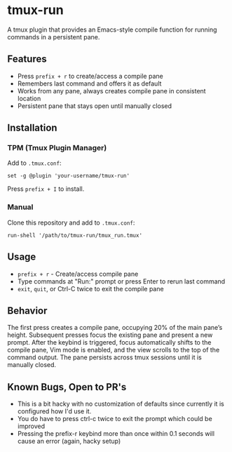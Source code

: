 # tmux-run

A tmux plugin that provides an Emacs-style compile function for running commands in a persistent pane.

## Features

- Press `prefix + r` to create/access a compile pane
- Remembers last command and offers it as default
- Works from any pane, always creates compile pane in consistent location
- Persistent pane that stays open until manually closed

## Installation

### TPM (Tmux Plugin Manager)

Add to `.tmux.conf`:
```
set -g @plugin 'your-username/tmux-run'
```

Press `prefix + I` to install.

### Manual

Clone this repository and add to `.tmux.conf`:
```
run-shell '/path/to/tmux-run/tmux_run.tmux'
```

## Usage

- `prefix + r` - Create/access compile pane
- Type commands at "Run:" prompt or press Enter to rerun last command
- `exit`, `quit`, or Ctrl-C twice to exit the compile pane

## Behavior

The first press creates a compile pane, occupying 20% of the main pane’s height. Subsequent presses focus the existing pane and present a new prompt. After the keybind is triggered, focus automatically shifts to the compile pane, Vim mode is enabled, and the view scrolls to the top of the command output. The pane persists across tmux sessions until it is manually closed.

## Known Bugs, Open to PR's
- This is a bit hacky with no customization of defaults since currently it is configured how I'd use it.
- You do have to press ctrl-c twice to exit the prompt which could be improved
- Pressing the prefix-r keybind more than once within 0.1 seconds will cause an error (again, hacky setup)
